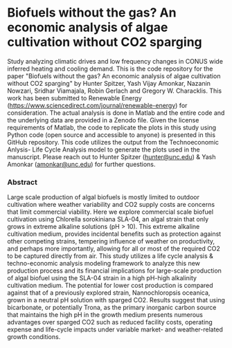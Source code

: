 # Biofuels without the gas? An economic analysis of algae cultivation without CO2 sparging

Study analyzing climatic drives and low frequency changes in CONUS wide inferred heating and cooling demand. 
This is the code repository for the paper "Biofuels without the gas? An economic analysis of algae cultivation without CO2 sparging" by Hunter Spitzer, Yash Vijay Amonkar, Nazanin Nowzari, Sridhar Viamajala, Robin Gerlach and Gregory W. Characklis.
This work has been submitted to Renewable Energy (https://www.sciencedirect.com/journal/renewable-energy) for consideration. 
The actual analysis is done in Matlab and the entire code and the underlying data are provided in a Zenodo file. 
Given the license requirements of Matlab, the code to replicate the plots in this study using Python code (open source and accessible to anyone) is presented in this GitHub repository.
This code utilizes the output from the Technoeconomic Anlysis- Life Cycle Analysis model to generate the plots used in the manuscript. 
Please reach out to Hunter Spitzer (hunter@unc.edu) & Yash Amonkar (amonkar@unc.edu) for further questions.


### Abstract
Large scale production of algal biofuels is mostly limited to outdoor cultivation where weather variability and CO2 supply costs are concerns that limit commercial viability. 
Here we explore commercial scale biofuel cultivation using Chlorella sorokiniana SLA-04, an algal strain that only grows in extreme alkaline solutions (pH > 10). 
This extreme alkaline cultivation medium, provides incidental benefits such as protection against other competing strains, tempering influence of weather on productivity, and perhaps more importantly, allowing for all or most of the required CO2 to be captured directly from air.
This study utilizes a life cycle analysis & techno-economic analysis modeling framework to analyze this new production process and its financial implications for large-scale production of algal biofuel using the SLA-04 strain in a high pH-high alkalinity cultivation medium. 
The potential for lower cost production is compared against that of a previously explored strain, Nannochloropsis oceanica, grown in a neutral pH solution with sparged CO2. 
Results suggest that using bicarbonate, or potentially Trona, as the primary inorganic carbon source that maintains the high pH in the growth medium presents numerous advantages over sparged CO2 such as reduced facility costs, operating expense and life-cycle impacts under variable market- and weather-related growth conditions.